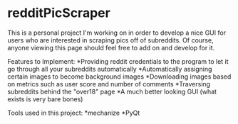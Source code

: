 redditPicScraper
================
This is a personal project I'm working on in order to develop a nice GUI for users who are interested in scraping pics off of subreddits. Of course, anyone viewing this page should feel free to add on and develop for it.

Features to Implement:
*Providing reddit credentials to the program to let it go through all your subreddits automatically
*Automatically assigning certain images to become background images
*Downloading images based on metrics such as user score and number of comments
*Traversing subreddits behind the "over18" page
*A much better looking GUI (what exists is very bare bones)

Tools used in this project:
*mechanize
*PyQt

